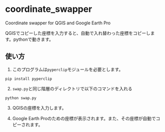 # coordinate_swapper
Coordinate swapper for QGIS and Google Earth Pro

QGISでコピーした座標を入力すると、自動で入れ替わった座標をコピーします。pythonで動きます。

## 使い方
1. このプログラムは`pyperclip`モジュールを必要とします。
```
pip install pyperclip
```

2. `swap.py`と同じ階層のディレクトリで以下のコマンドを入れる
```
python swap.py
```

3. QGISの座標を入力します。

4. Google Earth Proのための座標が表示されます。また、その座標が自動でコピーされます。
